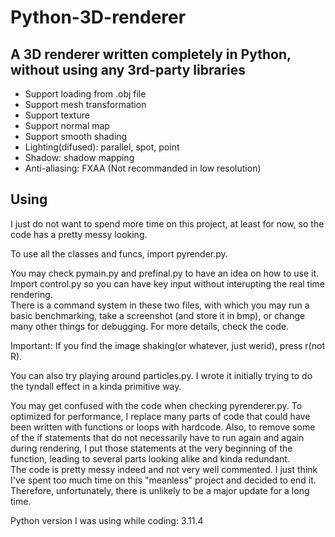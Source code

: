 # Python-3D-renderer
## A 3D renderer written completely in Python, without using any 3rd-party libraries
- Support loading from .obj file
- Support mesh transformation
- Support texture
- Support normal map
- Support smooth shading
- Lighting(difused): parallel, spot, point
- Shadow: shadow mapping
- Anti-aliasing: FXAA (Not recommanded in low resolution)

## Using
I just do not want to spend more time on this project, at least for now, so the code has a pretty messy looking.  
  
To use all the classes and funcs, import pyrender.py.  

You may check pymain.py and prefinal.py to have an idea on how to use it.  
Import control.py so you can have key input without interupting the real time rendering.  
There is a command system in these two files, with which you may run a basic 
benchmarking, take a screenshot (and store it in bmp), or change many other things
for debugging. For more details, check the code.

Important: If you find the image shaking(or whatever, just werid), press r(not R).

You can also try playing around particles.py. I wrote it initially trying to do the tyndall effect in a kinda primitive way.  
  
You may get confused with the code when checking pyrenderer.py. To optimized for performance, I replace many parts of code that could have been written with 
functions or loops with hardcode. Also, to remove some of the if statements that do not necessarily have to run again and again during rendering, I put those statements
at the very beginning of the function, leading to several parts looking alike and
kinda redundant.  
The code is pretty messy indeed and not very well commented. I just think I've spent
too much time on this "meanless" project and decided to end it. Therefore, unfortunately, there is unlikely to be a major update for a long time.

Python version I was using while coding: 3.11.4
